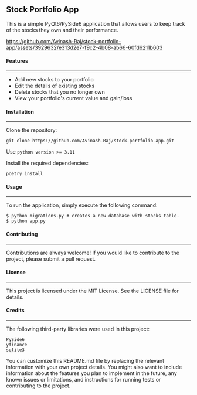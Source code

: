 ## Stock Portfolio App

This is a simple PyQt6/PySide6 application that allows users to keep track of the stocks they own and their performance.



https://github.com/Avinash-Raj/stock-portfolio-app/assets/3929632/e313d2e7-f9c2-4b08-ab66-60fd6211b603





#### Features
---

- Add new stocks to your portfolio
- Edit the details of existing stocks
- Delete stocks that you no longer own
- View your portfolio's current value and gain/loss

#### Installation
---

Clone the repository: 

    git clone https://github.com/Avinash-Raj/stock-portfolio-app.git

Use `python version >= 3.11`

Install the required dependencies: 

    poetry install

#### Usage
---

To run the application, simply execute the following command:

    $ python migrations.py # creates a new database with stocks table.
    $ python app.py

#### Contributing
---

Contributions are always welcome! If you would like to contribute to the project, please submit a pull request.

#### License
---

This project is licensed under the MIT License. See the LICENSE file for details.

#### Credits
---

The following third-party libraries were used in this project:

    PySide6
    yfinance
    sqlite3

You can customize this README.md file by replacing the relevant information with your own project details. You might also want to include information about the features you plan to implement in the future, any known issues or limitations, and instructions for running tests or contributing to the project.
